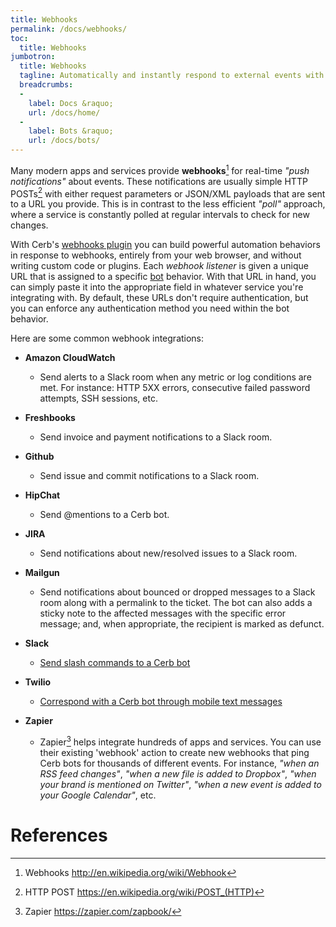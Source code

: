 ```yaml
---
title: Webhooks
permalink: /docs/webhooks/
toc:
  title: Webhooks
jumbotron:
  title: Webhooks
  tagline: Automatically and instantly respond to external events with bots
  breadcrumbs:
  -
    label: Docs &raquo;
    url: /docs/home/
  -
    label: Bots &raquo;
    url: /docs/bots/
---
```


Many modern apps and services provide **webhooks**[^webhooks] for real-time _"push notifications"_ about events.  These notifications are usually simple HTTP POSTs[^http-post] with either request parameters or JSON/XML payloads that are sent to a URL you provide.  This is in contrast to the less efficient _"poll"_ approach, where a service is constantly polled at regular intervals to check for new changes.

With Cerb's [webhooks plugin](/guides/webhooks/configure/) you can build powerful automation behaviors in response to webhooks, entirely from your web browser, and without writing custom code or plugins.  Each _webhook listener_ is given a unique URL that is assigned to a specific [bot](/docs/bots/) behavior.  With that URL in hand, you can simply paste it into the appropriate field in whatever service you're integrating with.  By default, these URLs don't require authentication, but you can enforce any authentication method you need within the bot behavior.

Here are some common webhook integrations:

- **Amazon CloudWatch**
  - Send alerts to a Slack room when any metric or log conditions are met.  For instance: HTTP 5XX errors, consecutive failed password attempts, SSH sessions, etc.

- **Freshbooks**
  - Send invoice and payment notifications to a Slack room.

- **Github**
  - Send issue and commit notifications to a Slack room.

- **HipChat**
  - Send @mentions to a Cerb bot.

- **JIRA**
  - Send notifications about new/resolved issues to a Slack room.

- **Mailgun**
  - Send notifications about bounced or dropped messages to a Slack room along with a permalink to the ticket.  The bot can also adds a sticky note to the affected messages with the specific error message; and, when appropriate, the recipient is marked as defunct.

- **Slack**
  - [Send slash commands to a Cerb bot](/guides/integrations/slack/slash-commands/)

- **Twilio**
  - [Correspond with a Cerb bot through mobile text messages](/guides/integrations/twilio/)

- **Zapier**
  - Zapier[^zapier] helps integrate hundreds of apps and services.  You can use their existing 'webhook' action to create new webhooks that ping Cerb bots for thousands of different events.  For instance, _"when an RSS feed changes"_, _"when a new file is added to Dropbox"_, _"when your brand is mentioned on Twitter"_, _"when a new event is added to your Google Calendar"_, etc.

# References

[^http-post]: HTTP POST <https://en.wikipedia.org/wiki/POST_(HTTP)>

[^webhooks]: Webhooks <http://en.wikipedia.org/wiki/Webhook>

[^zapier]: Zapier <https://zapier.com/zapbook/>